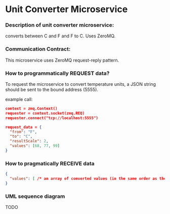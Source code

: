 # Unit Converter Microservice

### Description of unit converter microservice: 
converts between C and F and F to C. Uses ZeroMQ.

### Communication Contract: 
This microservice uses ZeroMQ request-reply pattern.


### How to programmatically REQUEST data?
To request the microservice to convert temperature units, a JSON string should be sent
to the bound address (5555). 

example call: 
```JSON
context = zmq.Context()
requester = context.socket(zmq.REQ)
requester.connect("tcp://localhost:5555")

request_data = {
  "from": "F",
  "to": "C",
  "resultScale": 2,
  "values": [68, 77, 99]
}
```

### How to pragmatically RECEIVE data
```JSON
{
  "values": [ /* an array of converted values (in the same order as the request) */ ]
}

```

### UML sequence diagram

TODO





